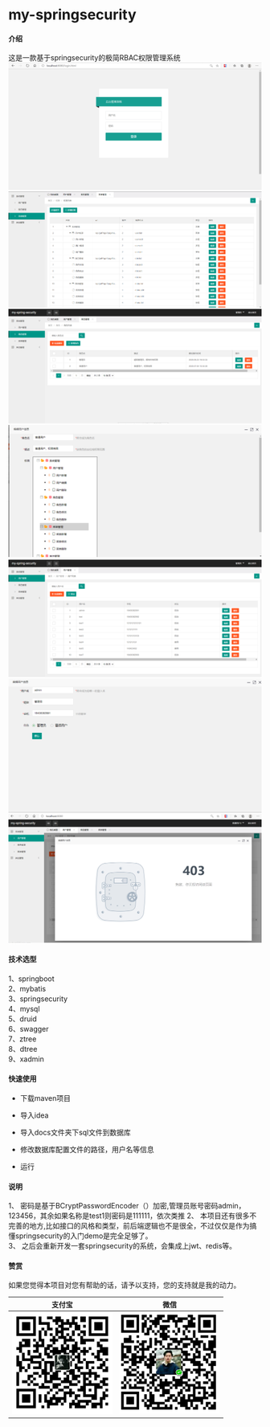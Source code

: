 # my-springsecurity
#### 介绍
这是一款基于springsecurity的极简RBAC权限管理系统
![login](docs/images/login.PNG)
![menu](docs/images/menu.PNG)
![role](docs/images/role.PNG)
![roleedit](docs/images/roleedit.PNG)
![user](docs/images/user.PNG)
![useredit](docs/images/useredit.PNG)
![useredit2](docs/images/useredit2.PNG)

#### 技术选型
1、springboot  
2、mybatis    
3、springsecurity  
4、mysql  
5、druid  
6、swagger  
7、ztree  
8、dtree  
9、xadmin

#### 快速使用

- 下载maven项目
 
- 导入idea
 
- 导入docs文件夹下sql文件到数据库
 
- 修改数据库配置文件的路径，用户名等信息
 
- 运行

#### 说明

1、 密码是基于BCryptPasswordEncoder（）加密,管理员账号密码admin，123456，其余如果名称是test1则密码是111111，依次类推
2、 本项目还有很多不完善的地方,比如接口的风格和类型，前后端逻辑也不是很全，不过仅仅是作为搞懂springsecurity的入门demo是完全足够了。  
3、 之后会重新开发一套springsecurity的系统，会集成上jwt、redis等。


#### 赞赏
如果您觉得本项目对您有帮助的话，请予以支持，您的支持就是我的动力。

| 支付宝 | 微信 |
| ------ | ---- |
|    <img src="docs/images/支付宝.jpg" width="200px" />    |  <img src="./docs/images/wechat.png" width="200px" />    |


 

